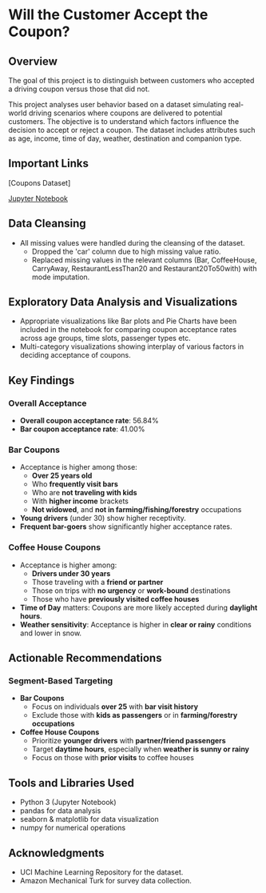# Will the Customer Accept the Coupon?

## Overview

The goal of this project is to distinguish between customers who accepted a driving coupon versus those that did not.

This project analyses user behavior based on a dataset simulating real-world driving scenarios where coupons are delivered to potential customers. The objective is to understand which factors influence the decision to accept or reject a coupon. The dataset includes attributes such as age, income, time of day, weather, destination and companion type.

## Important Links

[Coupons Dataset]

[Jupyter Notebook](https://github.com/amitkushwaha2000/AIMIL_5.1_Coupon_Acceptance/blob/main/AIML%205.1%20Coupon%20Analysis.ipynb)

## Data Cleansing 

- All missing values were handled during the cleansing of the dataset. 
  - Dropped the 'car' column due to high missing value ratio.
  - Replaced missing values in the relevant columns (Bar, CoffeeHouse, CarryAway, RestaurantLessThan20 and Restaurant20To50with) with mode imputation.

## Exploratory Data Analysis and Visualizations

- Appropriate visualizations like Bar plots and Pie Charts have been included in the notebook for comparing coupon acceptance rates across age groups, time slots, passenger types etc.
- Multi-category visualizations showing interplay of various factors in deciding acceptance of coupons.

## Key Findings

### Overall Acceptance
- **Overall coupon acceptance rate**: 56.84%
- **Bar coupon acceptance rate**: 41.00%

### Bar Coupons
- Acceptance is higher among those:
  - **Over 25 years old**
  - Who **frequently visit bars**
  - Who are **not traveling with kids**
  - With **higher income** brackets
  - **Not widowed**, and **not in farming/fishing/forestry** occupations
- **Young drivers** (under 30) show higher receptivity.
- **Frequent bar-goers** show significantly higher acceptance rates.

### Coffee House Coupons
- Acceptance is higher among:
  - **Drivers under 30 years**
  - Those traveling with a **friend or partner**
  - Those on trips with **no urgency** or **work-bound** destinations
  - Those who have **previously visited coffee houses**
- **Time of Day** matters: Coupons are more likely accepted during **daylight hours**.
- **Weather sensitivity**: Acceptance is higher in **clear or rainy** conditions and lower in snow.

## Actionable Recommendations

### Segment-Based Targeting
- **Bar Coupons**
  - Focus on individuals **over 25** with **bar visit history**
  - Exclude those with **kids as passengers** or in **farming/forestry occupations**
- **Coffee House Coupons**
  - Prioritize **younger drivers** with **partner/friend passengers**
  - Target **daytime hours**, especially when **weather is sunny or rainy**
  - Focus on those with **prior visits** to coffee houses

## Tools and Libraries Used
- Python 3 (Jupyter Notebook)
- pandas for data analysis
- seaborn & matplotlib for data visualization
- numpy for numerical operations

## Acknowledgments

- UCI Machine Learning Repository for the dataset.
- Amazon Mechanical Turk for survey data collection.

